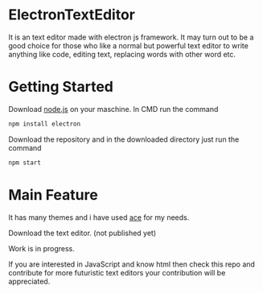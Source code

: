 # ElectronTextEditor
It is an text editor made with electron js framework.
It may turn out to be a good choice for those who like a normal but powerful text editor to write anything like code, editing text, replacing words with other word etc.

# Getting Started
Download [node.js](https://nodejs.org/en/download/) on your maschine.
In CMD run the command

```python
npm install electron
```
Download the repository and in the downloaded directory just run the command 

```python
npm start
```
# Main Feature

It has many themes and i have used [ace](https://github.com/ajaxorg/ace) for my needs.

Download the text editor. (not published yet)

Work is in progress.

If you are interested in JavaScript and know html then check this repo and contribute for more futuristic text editors your contribution will be appreciated.
